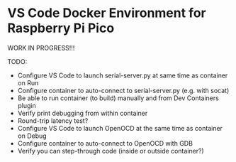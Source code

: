 # VS Code Docker Environment for Raspberry Pi Pico

WORK IN PROGRESS!!!

TODO:
 - Configure VS Code to launch serial-server.py at same time as container on Run
 - Configure container to auto-connect to serial-server.py (e.g. with socat)
 - Be able to run container (to build) manually and from Dev Containers plugin
 - Verify print debugging from within container
 - Round-trip latency test?
 - Configure VS Code to launch OpenOCD at the same time as container on Debug
 - Configure container to auto-connect to OpenOCD with GDB
 - Verify you can step-through code (inside or outside container?)